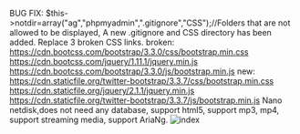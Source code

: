 BUG FIX:
	$this->notdir=array("ag","phpmyadmin",".gitignore","CSS");//Folders that are not allowed to be displayed, A new .gitignore and CSS directory has been added.
Replace 3 broken CSS links.
broken:
https://cdn.bootcss.com/bootstrap/3.3.0/css/bootstrap.min.css
https://cdn.bootcss.com/jquery/1.11.1/jquery.min.js
https://cdn.bootcss.com/bootstrap/3.3.0/js/bootstrap.min.js
new:
https://cdn.staticfile.org/twitter-bootstrap/3.3.7/css/bootstrap.min.css
https://cdn.staticfile.org/jquery/2.1.1/jquery.min.js
https://cdn.staticfile.org/twitter-bootstrap/3.3.7/js/bootstrap.min.js
Nano netdisk,does not need any database, support html5, support mp3, mp4, support streaming media, support AriaNg.
![index](https://user-images.githubusercontent.com/82877945/154240941-f6533825-1132-4ae9-8e22-b581b4085567.png)
